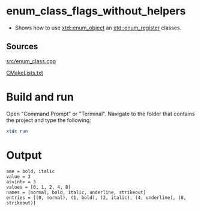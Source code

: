 # enum_class_flags_without_helpers

* Shows how to use [xtd::enum_object](../../../../src/xtd.core/include/xtd/xtd::enum_object.h) an [xtd::enum_register](../../../../src/xtd.core/include/xtd/xtd::enum_object.h) classes.

## Sources

[src/enum_class.cpp](src/enum_class_flags_without_helpers.cpp)

[CMakeLists.txt](CMakeLists.txt)

# Build and run

Open "Command Prompt" or "Terminal". Navigate to the folder that contains the project and type the following:

```cmake
xtdc run
```

# Output

```
ame = bold, italic
value = 3
as<int> = 3
values = [0, 1, 2, 4, 8]
names = [normal, bold, italic, underline, strikeout]
entries = [(0, normal), (1, bold), (2, italic), (4, underline), (8, strikeout)]
```
